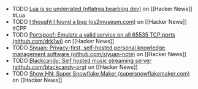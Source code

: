 - TODO [Lua is so underrated (nflatrea.bearblog.dev)](https://news.ycombinator.com/item?id=42517102) on [[Hacker News]] #Lua
- TODO [I thought I found a bug (os2museum.com)](https://news.ycombinator.com/item?id=42510776) on [[Hacker News]] #CPP
- TODO [Portspoof: Emulate a valid service on all 65535 TCP ports (github.com/drk1wi)](https://news.ycombinator.com/item?id=42509953) on [[Hacker News]]
- TODO [Siyuan: Privacy-first, self-hosted personal knowledge management software (github.com/siyuan-note)](https://news.ycombinator.com/item?id=42512713) on [[Hacker News]]
- TODO [Blackcandy: Self hosted music streaming server (github.com/blackcandy-org)](https://news.ycombinator.com/item?id=42512896) on [[Hacker News]]
- TODO [Show HN: Super Snowflake Maker (supersnowflakemaker.com)](https://news.ycombinator.com/item?id=42493832) on [[Hacker News]]